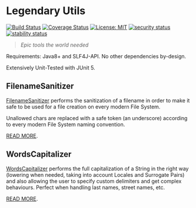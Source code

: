 # Legendary Utils

[![Build Status](https://travis-ci.org/andrea-ligios/legendary-utils.svg?branch=master)](https://travis-ci.org/andrea-ligios/legendary-utils)
[![Coverage Status](https://coveralls.io/repos/github/andrea-ligios/legendary-utils/badge.svg?branch=master)](https://coveralls.io/github/andrea-ligios/legendary-utils?branch=master)
[![License: MIT](https://img.shields.io/badge/License-MIT-yellow.svg)](https://opensource.org/licenses/MIT)
[![security status](https://meterian.io/badge/gh/andrea-ligios/legendary-utils/security)](https://meterian.io/report/gh/andrea-ligios/legendary-utils)
[![stability status](https://meterian.io/badge/gh/andrea-ligios/legendary-utils/stability)](https://meterian.io/report/gh/andrea-ligios/legendary-utils)


> *Epic tools the world needed*

Requirements: Java8+ and SLF4J-API. No other dependencies by-design.

Extensively Unit-Tested with JUnit 5.

## FilenameSanitizer

[FilenameSanitizer](src/main/java/com/andrealigios/legendaryutils/FilenameSanitizer.java) performs the sanitization of a filename in order to make it safe to be used for a file creation on every modern File System. 

Unallowed chars are replaced with a safe token (an underscore) according to every modern File System naming convention.

[READ MORE](docs/FilenameSanitizer.md).

## WordsCapitalizer

[WordsCapitalizer](src/main/java/com/andrealigios/legendaryutils/WordsCapitalizer.java) performs the full capitalization of a String in the right way (lowering when needed, taking into account Locales and Surrogate Pairs) and also allowing the user to specify custom delimiters and get complex behaviours. Perfect when handling last names, street names, etc. 

[READ MORE](docs/WordsCapitalizer.md).
